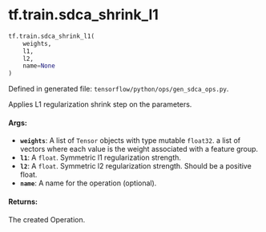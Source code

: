 <div itemscope itemtype="http://developers.google.com/ReferenceObject">
<meta itemprop="name" content="tf.train.sdca_shrink_l1" />
<meta itemprop="path" content="Stable" />
</div>

# tf.train.sdca_shrink_l1

``` python
tf.train.sdca_shrink_l1(
    weights,
    l1,
    l2,
    name=None
)
```



Defined in generated file: `tensorflow/python/ops/gen_sdca_ops.py`.

Applies L1 regularization shrink step on the parameters.

#### Args:

* <b>`weights`</b>: A list of `Tensor` objects with type mutable `float32`.
    a list of vectors where each value is the weight associated with a
    feature group.
* <b>`l1`</b>: A `float`. Symmetric l1 regularization strength.
* <b>`l2`</b>: A `float`.
    Symmetric l2 regularization strength. Should be a positive float.
* <b>`name`</b>: A name for the operation (optional).


#### Returns:

The created Operation.